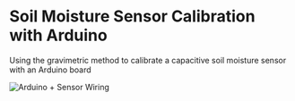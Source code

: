 # Soil Moisture Sensor Calibration with Arduino
Using the gravimetric method to calibrate a capacitive soil moisture sensor with an Arduino board

![Arduino + Sensor Wiring](https://images.squarespace-cdn.com/content/v1/59b037304c0dbfb092fbe894/1590622711213-VD9LBEVQMX3CFYBCR0GG/ke17ZwdGBToddI8pDm48kEoumxBTL0UGolEWVBoiqMV7gQa3H78H3Y0txjaiv_0fDoOvxcdMmMKkDsyUqMSsMWxHk725yiiHCCLfrh8O1z4YTzHvnKhyp6Da-NYroOW3ZGjoBKy3azqku80C789l0uN0nnuyYlMmBQSgz_9euuRumJ13WlPu-aG64ch8DNtSDGxITf5OzW_nhFmr2nsh1g/cap_soil_sensor_arduino_wiring.png?format=1500w)
